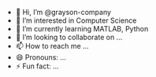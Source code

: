 - 👋 Hi, I’m @grayson-company
- 👀 I’m interested in Computer Science
- 🌱 I’m currently learning MATLAB, Python
- 💞️ I’m looking to collaborate on ...
- 📫 How to reach me ...
- 😄 Pronouns: ...
- ⚡ Fun fact: ...

<!---
grayson-company/grayson-company is a ✨ special ✨ repository because its `README.md` (this file) appears on your GitHub profile.
You can click the Preview link to take a look at your changes.
--->
